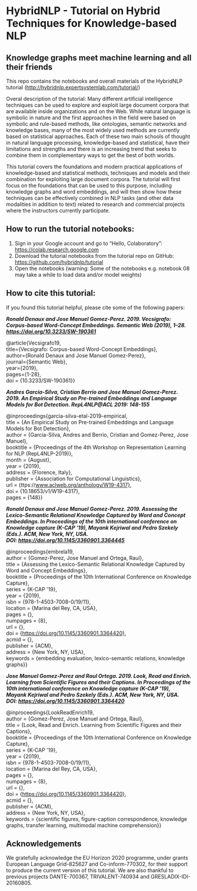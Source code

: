 # HybridNLP - Tutorial on Hybrid Techniques for Knowledge-based NLP
## Knowledge graphs meet machine learning and all their friends

This repo contains the notebooks and overall materials of the HybridNLP tutorial (http://hybridnlp.expertsystemlab.com/tutorial/)

Overal description of the tutorial: Many different artificial intelligence techniques can be used to explore and exploit large document corpora that are available inside organizations and on the Web. While natural language is symbolic in nature and the first approaches in the field were based on symbolic and rule-based methods, like ontologies, semantic networks and knowledge bases, many of the most widely used methods are currently based on statistical approaches. Each of these two main schools of thought in natural language processing, knowledge-based and statistical, have their limitations and strengths and there is an increasing trend that seeks to combine them in complementary ways to get the best of both worlds.

This tutorial covers the foundations and modern practical applications of knowledge-based and statistical methods, techniques and models and their combination for exploiting large document corpora. The tutorial will first focus on the foundations that can be used to this purpose, including knowledge graphs and word embeddings, and will then show how these techniques can be effectively combined in NLP tasks (and other data modalities in addition to text) related to research and commercial projects where the instructors currently participate.

## How to run the tutorial notebooks:
1. Sign in your Google account and go to “Hello, Colaboratory”: https://colab.research.google.com 
2. Download the tutorial notebooks from the tutorial repo on GitHub: https://github.com/hybridnlp/tutorial 
3. Open the notebooks (warning: Some of the notebooks e.g. notebook 08 may take a while to load data and/or model weights)


## How to cite this tutorial:
If you found this tutorial helpful, please cite some of the following papers:

**_Ronald Denaux and Jose Manuel Gomez-Perez. 2019. Vecsigrafo: Corpus-based Word-Concept Embeddings. Semantic Web (2019), 1–28. https://doi.org/10.3233/SW-190361_**

@article{Vecsigrafo19,  
title={Vecsigrafo: Corpus-based Word-Concept Embeddings},  
author={Ronald Denaux and Jose Manuel Gomez-Perez},  
journal={Semantic Web},  
year={2019},  
pages={1-28},  
doi = {10.3233/SW-190361}}  

**_Andres Garcia-Silva, Cristian Berrio and Jose Manuel Gomez-Perez. 2019. An Empirical Study on Pre-trained Embeddings and Language Models for Bot Detection. RepL4NLP@ACL 2019: 148-155_**

@inproceedings{garcia-silva-etal-2019-empirical,  
title = {An Empirical Study on Pre-trained Embeddings and Language Models for Bot Detection},  
author = {Garcia-Silva, Andres  and Berrio, Cristian  and Gomez-Perez, Jose Manuel},  
booktitle = {Proceedings of the 4th Workshop on Representation Learning for NLP (RepL4NLP-2019)},  
month = {August},  
year = {2019},  
address = {Florence, Italy},  
publisher = {Association for Computational Linguistics},  
url = {ttps://www.aclweb.org/anthology/W19-4317},  
doi = {10.18653/v1/W19-4317},  
pages = {148}}  

**_Ronald Denaux and Jose Manuel Gomez-Perez. 2019. Assessing the Lexico-Semantic Relational Knowledge Captured by Word and Concept Embeddings. In Proceedings of the 10th international conference on Knowledge capture (K-CAP '19), Mayank Kejriwal and Pedro Szekely (Eds.). ACM, New York, NY, USA. DOI: https://doi.org/10.1145/3360901.3364445_**

@inproceedings{embrela19,  
author = {Gomez-Perez, Jose Manuel and Ortega, Raul},  
title = {Assessing the Lexico-Semantic Relational Knowledge Captured by Word and Concept Embeddings},  
booktitle = {Proceedings of the 10th International Conference on Knowledge Capture},  
series = {K-CAP '19},  
year = {2019},  
isbn = {978-1-4503-7008-0/19/11},  
location = {Marina del Rey, CA, USA},  
pages = {},  
numpages = {8},  
url = {},  
doi = {https://doi.org/10.1145/3360901.3364420},  
acmid = {},  
publisher = {ACM},  
address = {New York, NY, USA},  
keywords = {embedding evaluation, lexico-semantic relations, knowledge graphs}}  

**_Jose Manuel Gomez-Perez and Raul Ortega. 2019. Look, Read and Enrich. Learning from Scientific Figures and their Captions. In Proceedings of the 10th international conference on Knowledge capture (K-CAP '19), Mayank Kejriwal and Pedro Szekely (Eds.). ACM, New York, NY, USA. DOI: https://doi.org/10.1145/3360901.3364420_**

@inproceedings{LookReadEnrich19,  
 author = {Gomez-Perez, Jose Manuel and Ortega, Raul},  
 title = {Look, Read and Enrich. Learning from Scientific Figures and their Captions},  
 booktitle = {Proceedings of the 10th International Conference on Knowledge Capture},  
 series = {K-CAP '19},  
 year = {2019},  
 isbn = {978-1-4503-7008-0/19/11},  
 location = {Marina del Rey, CA, USA},  
 pages = {},  
 numpages = {8},  
 url = {},  
 doi = {https://doi.org/10.1145/3360901.3364420},  
 acmid = {},  
 publisher = {ACM},  
 address = {New York, NY, USA},  
 keywords = {scientific figures, figure-caption correspondence, knowledge graphs, transfer learning, multimodal machine comprehension}}  
  
## Acknowledgements
We gratefully acknowledge the EU Horizon 2020 programme, under grants European Language Grid-825627 and Co-inform-770302, for their support to produce the current version of this tutorial. We are also thankful to previous projects DANTE-700367, TRIVALENT-740934 and GRESLADIX-IDI-20160805.

